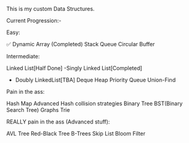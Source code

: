 This is my custom Data Structures.

Current Progression:-

Easy:

✅ Dynamic Array (Completed)
Stack
Queue
Circular Buffer


Intermediate:

Linked List[Half Done]
  -Singly Linked List[Completed]
  - Doubly LinkedList[TBA]
Deque
Heap
Priority Queue
Union-Find


Pain in the ass:

Hash Map 
Advanced Hash collision strategies 
Binary Tree
BST(Binary Search Tree)
Graphs
Trie


REALLY pain in the ass (Advanced stuff):

AVL Tree
Red-Black Tree
B-Trees
Skip List
Bloom Filter
